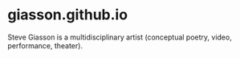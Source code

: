 giasson.github.io
=================

Steve Giasson is a multidisciplinary artist (conceptual poetry, video, performance, theater).
